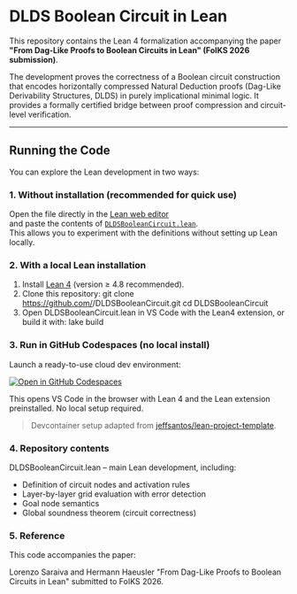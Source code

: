 # DLDS Boolean Circuit in Lean

This repository contains the Lean 4 formalization accompanying the paper  
**"From Dag-Like Proofs to Boolean Circuits in Lean" (FoIKS 2026 submission)**.  

The development proves the correctness of a Boolean circuit construction
that encodes horizontally compressed Natural Deduction proofs
(Dag-Like Derivability Structures, DLDS) in purely implicational minimal logic.
It provides a formally certified bridge between proof compression
and circuit-level verification.

---

## Running the Code

You can explore the Lean development in two ways:

### 1. Without installation (recommended for quick use)

Open the file directly in the [Lean web editor](https://live.lean-lang.org/)  
and paste the contents of [`DLDSBooleanCircuit.lean`](DLDSBooleanCircuit.lean).  
This allows you to experiment with the definitions without setting up Lean locally.

### 2. With a local Lean installation

1. Install [Lean 4](https://lean-lang.org/) (version ≥ 4.8 recommended).  
2. Clone this repository:
   git clone https://github.com/<your-username>/DLDSBooleanCircuit.git
   cd DLDSBooleanCircuit
3. Open DLDSBooleanCircuit.lean in VS Code with the Lean4 extension, or build it with:
   lake build
   
### 3. Run in GitHub Codespaces (no local install)

Launch a ready-to-use cloud dev environment:

[![Open in GitHub Codespaces](https://github.com/codespaces/badge.svg)](https://codespaces.new/<YOUR_GITHUB_USERNAME>/<YOUR_REPO>?quickstart=1)

This opens VS Code in the browser with Lean 4 and the Lean extension preinstalled.
No local setup required.

> Devcontainer setup adapted from
> [jeffsantos/lean-project-template](https://github.com/jeffsantos/lean-project-template).


### 4. Repository contents

DLDSBooleanCircuit.lean – main Lean development, including:
- Definition of circuit nodes and activation rules
- Layer-by-layer grid evaluation with error detection
- Goal node semantics
- Global soundness theorem (circuit correctness)

### 5. Reference

This code accompanies the paper:

Lorenzo Saraiva and Hermann Haeusler
"From Dag-Like Proofs to Boolean Circuits in Lean"
submitted to FoIKS 2026.
